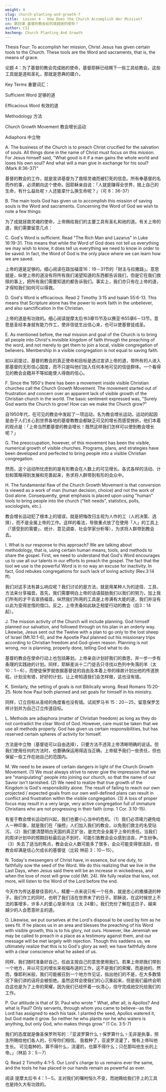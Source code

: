 ```yaml
---
weight: 8
slug: church-planting-and-growth-7
title:  Lesson 4 - How Does the Church Accomplish Her Mission?
cn: 第四课 基督的教会如何成就她的使命？
author: CSI
kecheng: Church Planting And Growth
---
```



Thesis Four: To accomplish her mission, Christ Jesus has given certain tools to the Church. These tools are the Word and sacraments, that is, the means of grace.

论题 4：为了基督的教会完成她的使命，基督耶稣已经赐下一些工具给教会。这些工具就是道和圣礼，那就是恩典的媒介。

Key Terms 重要词汇：

Sufficient Word 足够的道

Efficacious Word 有效的道

Methodology 方法

Church Growth Movement 教会增长运动

Adiaphora 中立物

A. The business of the Church is to preach Christ crucified for the salvation of souls. All things done in the name of Christ must focus on this mission. For Jesus himself said, "What good is it if a man gains the whole world and loses his own soul? And what will a man give in exchange for his soul? (Mark 8:36-37)"

基督的教会的工作，就是宣讲基督为了救赎灵魂而被钉死的信息。所有奉基督的名而作的事，必须朝向这个使命。因耶稣亲自说：「人就是赚得全世界，赔上自己的生命，有什么益处呢﹖人还能拿什么换生命呢？」（可 8：36-37）

B. The main tools God has given us to accomplish this mission of saving souls is the Word and sacraments. Concerning the Word of God we wish to note a few things:

为了成就拯救灵魂的使命，上帝赐给我们的主要工具有圣礼和祂的道。有关上帝的道，我们需要留意几点：

C. God's Word is sufficient. Read "The Rich Man and Lazarus" in Luke 16:19-31. This means that while the Word of God does not tell us everything we may wish to know, it does tell us everything we need to know in order to be saved. In fact, the Word of God is the only place where we can learn how we are saved.

上帝的道是足够的。细心阅读在路加福音16：19－31节的「财主与拉撒路」。意思就是，纵使上帝的道没有将所有我们渴望知道的东西都告诉我们，但是它在我们救赎的事上，把所有我们需要知道的都告诉我们。事实上，我们亦只有在上帝的道，才得知我们如何可以得救。

D. God's Word is efficacious. Read 2 Timothy 3:15 and Isaiah 55:6-13. This means that Scripture alone has the power to work faith in the unbeliever, and also sanctification in the Christian.

上帝的道是有功效的。细心阅读提摩太后书3章15节及以赛亚书55章6－13节。意思是圣经本身就有能力作工，使非信徒生出信心来，也可以使基督徒成圣。

E. As mentioned before, the real mission and goal of the Church is to bring all people into Christ's invisible kingdom of faith through the preaching of the word, and not merely to get them to join a local, visible congregation of believers. Membership in a visible congregation is not equal to saving faith.

如以前提过，基督的教会的真正使命和目标是透过宣讲上帝的道，带所有的人进入那基督的无形信心国度，而不只是叫他们加入任何本地可见的信徒群体。一个看得见的教会会籍并不等如能使人得救的信心。

F. Since the 1950's there has been a movement inside visible Christian churches call the Church Growth Movement. The movement started out of frustration and concern over an apparent lack of visible growth of the Christian church in the world. The basic sentiment expressed was, "Surely God wants the Church to grow! How can we make the Church grow?"

自1950年代，在可见的教会中发起了一项运动，名为教会增长运动。运动的起因是由于人们关心到世界各地的基督教教会都缺乏可见的增长而感受挫折。他们本着的观点是：「上帝当然要基督的教会增长！既然这样我们怎样可以使到教会增长呢？」

G. The preoccupation, however, of this movement has been the visible, numerical growth of visible churches. Programs, plans, and strategies have been developed and perfected to bring people into a visible Christian congregation.

然而，这个运动所忧虑到的是有形教会在人数上的可见增长。各式各样的活动、计划和策略得到发展和完善起来，务求将人群带到有形的会众中。

H. The fundamental flaw of the Church Growth Movement is that conversion is viewed as a work of man (human decision, choice) and not the work of God alone. Consequently, great emphasis is placed upon using "human" tools to bring people into the church ("felt needs", statistics, polls, sociologists, etc.).

教会增长运动犯了根本上的错误，就是把悔改归主视为人作的工（人的决策、选择），而不是全属上帝的工作。这样的看法，导致重点放了在使用「人」的工具上（「感受到的需要」、统计、意见调查、社会学家分析等），为求将人群带到教会去。

I. What is our response to this approach? We are talking about methodology, that is, using certain human means, tools, and methods to share the gospel. First, we need to understand that God's Word encourages us to use all our talents in our efforts to preach the gospel. The fact that the tool we use is the powerful Word is in no way an excuse for inactivity. In fact, God rebukes congregations for such lack of loving activity (Rev.3:14 ff).

我们对这手法有甚么响应呢？我们讨论的是方法，就是用某种人为的途径、工具、方法来分享福音。首先，我们需要明白上帝的话语鼓励我们以我们的努力，加上我们所有的才干去宣扬福音。纵然我们所用的工具是上帝满有大能的道，我们并没有以此为变得怠惰的借口。反之，上帝责备如此缺乏相爱行动的教会（启3：14 起）。

J. The mission activity of the Church will include planning. God himself planned our salvation, and followed through on his plan in an orderly way. Likewise, Jesus sent out the Twelve with a plan to go only to the lost sheep of Israel (Mt.10:1-6), and the Apostle Paul planned out his missionary trips according to Christian freedom and God-given reason. Planning is not wrong, nor is planning, properly done, telling God what to do.

基督的教会在使命行动上也包括筹划。上帝亲自计划好我们的救恩，并一步一步有条理的实践祂的计划。同样，耶稣差派十二门徒去只寻找以色列中失落的羊（太 10：1－6），而使徒保罗就依据基督徒的自由及本着上帝的缘故计划出他的传道旅程。计划没有错，好好的计划，让上帝知道我们会怎样做，这也没有错。

K. Similarly, the setting of goals is not Biblically wrong. Read Romans 15:20-25. Note how Paul both planned and set goals for himself in his ministry.

同样，订立目标从圣经的角度看也没有错。试阅罗马书 15：20－25，留意保罗怎样计划并为自己订立传道目标。

L. Methods are adiaphora (matter of Christian freedom) as long as they do not contradict the clear Word of God. However, care must be taken that we use all methods properly. God has given us certain responsibilities, but has reserved certain spheres of activity for himself.

方法是中立物（基督徒可以自由选择），只要方法不违背上帝清晰明确的说话。但我们使用任何的方法时，也要确保运用得适当正确。上帝赋予我们一些责任，但也保留一些工作在祂自己的范围内。

M. We need to be aware of certain dangers in light of the Church Growth Movement. (1) We must always strive to never give the impression that we are "manipulating" people into joining our church, so that the name of our Savior isn't tarnished. (2) We need to realize that true growth of the Kingdom is God's responsibility alone. The result of failing to reach our own projected / expected goals from our own well-defined plans can result in conflict and frustration within the visible congregation. (3) A loss of proper focus may result in a very large, very active congregation full of immature Christians who are not progressing in their faith (cmp. 1 Cor. 3:10-15).

有鉴于教会增长运动的兴起，我们也要小心当中的危机。（1）我们必须竭力避免给人一种印象，就是我们在「操控」人们加入我们的教会，以免我们救主的名受玷污。（2）我们要清楚明白天国的真正扩张，是完完全全属于上帝的责任。当我们的周详计划中的预期目标最后达不到时，可能引致教会会众感到沮丧，产生纷争。（3）失去了适当的焦点，教会会众人数可能多了很多，会众可能变得很活跃，但教会却满是信心欠成长的基督徒（比较 林前 3：10－15）。

N. Today's messengers of Christ have, in essence, but one duty, to faithfully sow the seed of the Word. We do this realizing that we live in the Last Days, when Jesus said there will be an increase in wickedness, and when the love of most will grow cold (Mt. 24). We fully realize that less, not more, will listen to the Word of the Lord before the end.

今天作为传达基督佳音的人，精要一点来说只有一个任务，就是忠心的撒播道的种子。我们作工的同时，也明了我们活在世界末了的日子。耶稣说，在这时候世上不法的事增多，许多人的爱心渐渐冷淡（太 24章）。我们充份了解在这日子，越来越少的人会愿意听主的道。

O. Likewise, we put ourselves at the Lord's disposal to be used by him as he sees fit. If he places us in an area and blesses the preaching of his Word with visible growth, this is to his glory, not ours. However, like Jeremiah we may be called to preach in a place as a testimony against them, and our message will be met largely with rejection. Though this saddens us, we ultimately realize that this is to God's glory as well; we have faithfully done with a clear conscience what he asked of us.

同样，我们随时准备好自己，任由主按自己的意思使用我们。若果上帝把我们带到一个地方，并以可见的增长来祝福布道的工作，这不是我们的荣耀，而是祂的。然而，像耶利米般，我们可能被召到一个地方作见证，指出他们的不是，在大多数情况下我们讲的话将会被拒绝。虽然这样会使我们的心沉重起来，但是我们最终会明白这也是为了上帝的荣耀，因为我们已经怀着一伙清心，信守完成祂交托给我们的工作。

P. Our attitude is that of St. Paul who wrote " What, after all, is Apollos? And what is Paul? Only servants, through whom you came to believe--as the Lord has assigned to each his task. I planted the seed, Apollos watered it, but God made it grow. So neither he who plants nor he who waters is anything, but only God, who makes things grow." (1 Co. 3:5-7)

我们的态度就是像圣保罗所写的：「亚波罗算什么﹖保罗算什么﹖无非是执事，照主所赐给他们各人的，引导你们相信。 我栽种了，亚波罗浇灌了，惟有上帝叫他生长。 可见栽种的，算不得什么，浇灌的，也算不得什么；只在那叫他生长的上帝。」（林前 3：5－7）

Q. Read 2 Timothy 4:1-5. Our Lord's charge to us remains ever the same, and the tools he has placed in our hands remain as powerful as ever.

阅读 提摩太后书 4：1－5。主对我们的嘱咐恒久不变，而祂赐给我们手上的工具也是持久大有功效的。
